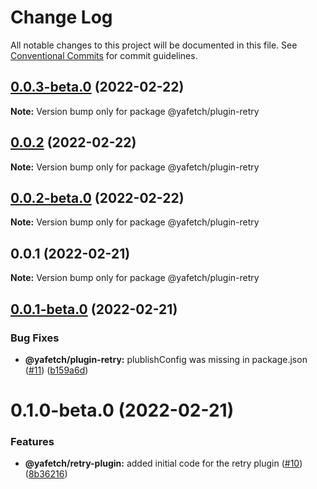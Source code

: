 # Change Log

All notable changes to this project will be documented in this file.
See [Conventional Commits](https://conventionalcommits.org) for commit guidelines.

## [0.0.3-beta.0](https://github.com/chickencoding123/yafetch/compare/@yafetch/plugin-retry@0.0.2...@yafetch/plugin-retry@0.0.3-beta.0) (2022-02-22)

**Note:** Version bump only for package @yafetch/plugin-retry





## [0.0.2](https://github.com/chickencoding123/yafetch/compare/@yafetch/plugin-retry@0.0.1...@yafetch/plugin-retry@0.0.2) (2022-02-22)

**Note:** Version bump only for package @yafetch/plugin-retry





## [0.0.2-beta.0](https://github.com/chickencoding123/yafetch/compare/@yafetch/plugin-retry@0.0.1...@yafetch/plugin-retry@0.0.2-beta.0) (2022-02-22)

**Note:** Version bump only for package @yafetch/plugin-retry





## 0.0.1 (2022-02-21)

**Note:** Version bump only for package @yafetch/plugin-retry





## [0.0.1-beta.0](https://github.com/chickencoding123/yafetch/compare/@yafetch/plugin-retry@0.1.0-beta.0...@yafetch/plugin-retry@0.0.1-beta.0) (2022-02-21)


### Bug Fixes

* **@yafetch/plugin-retry:** plublishConfig was missing in package.json ([#11](https://github.com/chickencoding123/yafetch/issues/11)) ([b159a6d](https://github.com/chickencoding123/yafetch/commit/b159a6d9b362f054fec034cf7e2960c0b645e336))





# 0.1.0-beta.0 (2022-02-21)


### Features

* **@yafetch/retry-plugin:** added initial code for the retry plugin ([#10](https://github.com/chickencoding123/yafetch/issues/10)) ([8b36216](https://github.com/chickencoding123/yafetch/commit/8b36216d8f8d9dcbed28536271e3fea0b8bd30c0))
